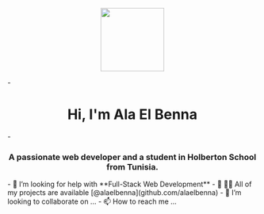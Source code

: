 <p align="center">
  <img style="width:8rem; height:auto" src="https://cdn.dribbble.com/users/1626229/screenshots/14978408/media/55048f248647c65901935800b5838be6.jpg"/>
</p>
- <h1 align="center">Hi, I'm Ala El Benna </h1>
- <h3 font-size="20" align="center">A passionate web developer and a student in Holberton School from Tunisia.</h3>
- 🤝 I’m looking for help with **Full-Stack Web Development**
- 🌱 👨‍💻 All of my projects are available [@alaelbenna](github.com/alaelbenna)
- 💞️ I’m looking to collaborate on ...
- 📫 How to reach me ...

<!---
alaelbenna/alaelbenna is a ✨ special ✨ repository because its `README.md` (this file) appears on your GitHub profile.
You can click the Preview link to take a look at your changes.
--->
